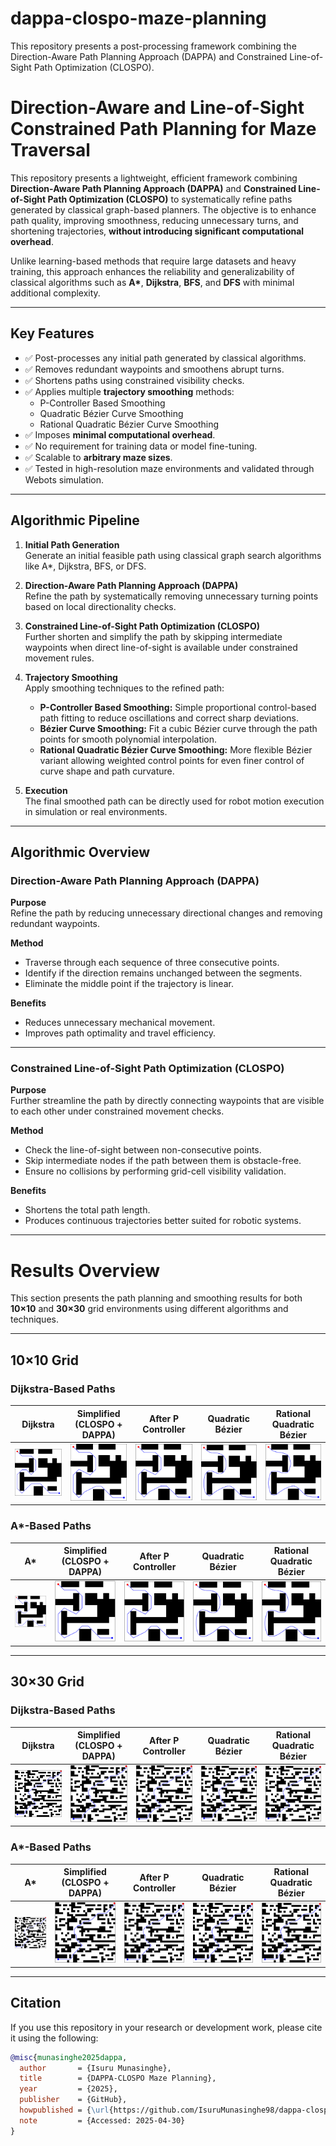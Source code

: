 # dappa-clospo-maze-planning
This repository presents a post-processing framework combining the Direction-Aware Path Planning Approach (DAPPA) and Constrained Line-of-Sight Path Optimization (CLOSPO).

# Direction-Aware and Line-of-Sight Constrained Path Planning for Maze Traversal

This repository presents a lightweight, efficient framework combining **Direction-Aware Path Planning Approach (DAPPA)** and **Constrained Line-of-Sight Path Optimization (CLOSPO)** to systematically refine paths generated by classical graph-based planners. The objective is to enhance path quality, improving smoothness, reducing unnecessary turns, and shortening trajectories, **without introducing significant computational overhead**.

Unlike learning-based methods that require large datasets and heavy training, this approach enhances the reliability and generalizability of classical algorithms such as **A\***, **Dijkstra**, **BFS**, and **DFS** with minimal additional complexity.

---

## Key Features

- ✅ Post-processes any initial path generated by classical algorithms.
- ✅ Removes redundant waypoints and smoothens abrupt turns.
- ✅ Shortens paths using constrained visibility checks.
-  ✅ Applies multiple **trajectory smoothing** methods:
    - P-Controller Based Smoothing
    - Quadratic Bézier Curve Smoothing
    - Rational Quadratic Bézier Curve Smoothing
- ✅ Imposes **minimal computational overhead**.
- ✅ No requirement for training data or model fine-tuning.
- ✅ Scalable to **arbitrary maze sizes**.
- ✅ Tested in high-resolution maze environments and validated through Webots simulation.

---

## Algorithmic Pipeline

1. **Initial Path Generation**  
   Generate an initial feasible path using classical graph search algorithms like A*, Dijkstra, BFS, or DFS.

2. **Direction-Aware Path Planning Approach (DAPPA)**  
   Refine the path by systematically removing unnecessary turning points based on local directionality checks.

3. **Constrained Line-of-Sight Path Optimization (CLOSPO)**  
   Further shorten and simplify the path by skipping intermediate waypoints when direct line-of-sight is available under constrained movement rules.

4. **Trajectory Smoothing**  
   Apply smoothing techniques to the refined path:
   - **P-Controller Based Smoothing:** Simple proportional control-based path fitting to reduce oscillations and correct sharp deviations.
   - **Bézier Curve Smoothing:** Fit a cubic Bézier curve through the path points for smooth polynomial interpolation.
   - **Rational Quadratic Bézier Curve Smoothing:** More flexible Bézier variant allowing weighted control points for even finer control of curve shape and path curvature.

5. **Execution**  
   The final smoothed path can be directly used for robot motion execution in simulation or real environments.
---

## Algorithmic Overview

### Direction-Aware Path Planning Approach (DAPPA)

**Purpose**  
Refine the path by reducing unnecessary directional changes and removing redundant waypoints.

**Method**  
- Traverse through each sequence of three consecutive points.
- Identify if the direction remains unchanged between the segments.
- Eliminate the middle point if the trajectory is linear.

**Benefits**  
- Reduces unnecessary mechanical movement.
- Improves path optimality and travel efficiency.

---

### Constrained Line-of-Sight Path Optimization (CLOSPO)

**Purpose**  
Further streamline the path by directly connecting waypoints that are visible to each other under constrained movement checks.

**Method**  
- Check the line-of-sight between non-consecutive points.
- Skip intermediate nodes if the path between them is obstacle-free.
- Ensure no collisions by performing grid-cell visibility validation.

**Benefits**  
- Shortens the total path length.
- Produces continuous trajectories better suited for robotic systems.

---

# Results Overview

This section presents the path planning and smoothing results for both **10×10** and **30×30** grid environments using different algorithms and techniques.

---

## 10×10 Grid

### Dijkstra-Based Paths

| Dijkstra | Simplified (CLOSPO + DAPPA) | After P Controller | Quadratic Bézier | Rational Quadratic Bézier |
|:--------:|:---------------------------:|:------------------:|:----------------:|:-------------------------:|
| ![](images/10x10_dijkstra.png) | ![](images/10x10_simplified.png) | ![](images/10x10_p_controller.png) | ![](images/10x10_quadratic_bezier.png) | ![](images/10x10_rational_quadratic_bezier.png) |

### A*-Based Paths

| A* | Simplified (CLOSPO + DAPPA) | After P Controller | Quadratic Bézier | Rational Quadratic Bézier |
|:--------:|:---------------------------:|:------------------:|:----------------:|:-------------------------:|
| ![](images/10x10_a.png) | ![](images/10x10_a_simplified.png) | ![](images/10x10_a_p_controller.png) | ![](images/10x10_a_quadratic_bezier.png) | ![](images/10x10_a_rational_quadratic_bezier.png) |

---

## 30×30 Grid

### Dijkstra-Based Paths

| Dijkstra | Simplified (CLOSPO + DAPPA) | After P Controller | Quadratic Bézier | Rational Quadratic Bézier |
|:--------:|:---------------------------:|:------------------:|:----------------:|:-------------------------:|
| ![](images/30x30_dijkstra.png) | ![](images/30x30_simplified.png) | ![](images/30x30_p_controller.png) | ![](images/30x30_quadratic_bezier.png) | ![](images/30x30_rational_quadratic_bezier.png) |

### A*-Based Paths

| A* | Simplified (CLOSPO + DAPPA) | After P Controller | Quadratic Bézier | Rational Quadratic Bézier |
|:--------:|:---------------------------:|:------------------:|:----------------:|:-------------------------:|
| ![](images/30x30_a.png) | ![](images/30x30_a_simplified.png) | ![](images/30x30_a_p_controller.png) | ![](images/30x30_a_quadratic_bezier.png) | ![](images/30x30_a_rational_quadratic_bezier.png) |

---


## Citation

If you use this repository in your research or development work, please cite it using the following:

```bibtex
@misc{munasinghe2025dappa,
  author       = {Isuru Munasinghe},
  title        = {DAPPA-CLOSPO Maze Planning},
  year         = {2025},
  publisher    = {GitHub},
  howpublished = {\url{https://github.com/IsuruMunasinghe98/dappa-clospo-maze-planning}},
  note         = {Accessed: 2025-04-30}
}


